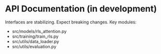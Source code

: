 # API Documentation (in development)

Interfaces are stabilizing. Expect breaking changes. Key modules:

- src/models/rls_attention.py
- src/training/train_rls.py
- src/utils/data_loader.py
- src/utils/evaluation.py
